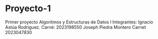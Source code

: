 # Proyecto-1
Primer proyecto Algoritmos y Estructuras de Datos I
Integrantes:
Ignacio Astúa Rodríguez. Carné: 2023198550
Joseph Piedra Montero Carnet 2023047830
